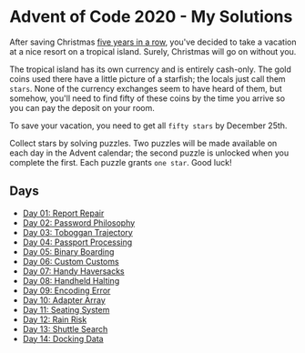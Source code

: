 # Advent of Code 2020 - My Solutions

After saving Christmas [five years in a row](https://adventofcode.com/events), you've decided to take a vacation at a nice resort on a tropical island. Surely, Christmas will go on without you.

The tropical island has its own currency and is entirely cash-only. The gold coins used there have a little picture of a starfish; the locals just call them `stars`. None of the currency exchanges seem to have heard of them, but somehow, you'll need to find fifty of these coins by the time you arrive so you can pay the deposit on your room.

To save your vacation, you need to get all `fifty stars` by December 25th.

Collect stars by solving puzzles. Two puzzles will be made available on each day in the Advent calendar; the second puzzle is unlocked when you complete the first. Each puzzle grants `one star`. Good luck!

## Days

- [Day 01: Report Repair](day-01-report-repair/)
- [Day 02: Password Philosophy](day-02-password-philosophy/)
- [Day 03: Toboggan Trajectory](day-03-toboggan-trajectory/)
- [Day 04: Passport Processing](day-04-password-processing/)
- [Day 05: Binary Boarding](day-05-binary-boarding/)
- [Day 06: Custom Customs](day-06-custom-customs/)
- [Day 07: Handy Haversacks](day-07-handy-haversacks/)
- [Day 08: Handheld Halting](day-08-handheld-halting/)
- [Day 09: Encoding Error](day-09-encoding-error/)
- [Day 10: Adapter Array](day-10-adapter-array/)
- [Day 11: Seating System](day-11-seating-system/)
- [Day 12: Rain Risk](day-12-rain-risk/)
- [Day 13: Shuttle Search](day-13-shuttle-search/)
- [Day 14: Docking Data](day-14-docking-data/)
